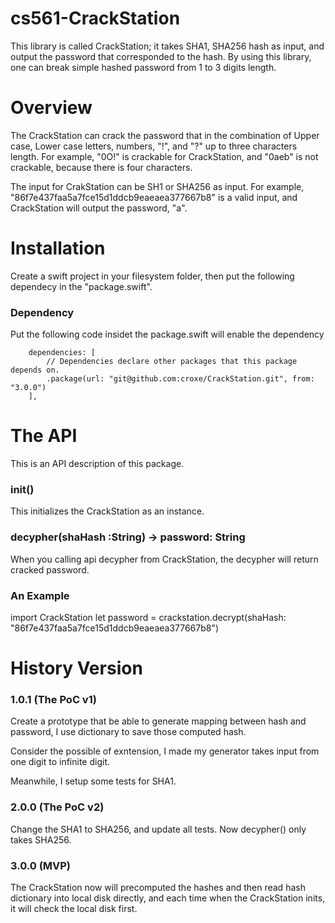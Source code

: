 # cs561-CrackStation

This library is called CrackStation; it takes SHA1, SHA256 hash as input, and output the password that corresponded to the hash. By using this library, one can break simple hashed password from 1 to 3 digits length.

# Overview

The CrackStation can crack the password that in the combination of Upper case, Lower case letters, numbers, "!", and "?" up to three characters length. For example, "0O!" is crackable for CrackStation, and "0aeb" is not crackable, because there is four characters.

The input for CrakStation can be SH1 or SHA256 as input. For example, "86f7e437faa5a7fce15d1ddcb9eaeaea377667b8" is a valid input, and CrackStation will output the password, "a".

# Installation

Create a swift project in your filesystem folder, then put the following dependecy in the "package.swift".

### Dependency
Put the following code insidet the package.swift will enable the dependency

```
    dependencies: [
        // Dependencies declare other packages that this package depends on.
		.package(url: "git@github.com:croxe/CrackStation.git", from: "3.0.0")
    ],
```

# The API

This is an API description of this package.

### init()

This initializes the CrackStation as an instance.

### decypher(shaHash :String) -> password: String

When you calling api decypher from CrackStation, the decypher will return cracked password.


### An Example
import CrackStation
let password = crackstation.decrypt(shaHash: "86f7e437faa5a7fce15d1ddcb9eaeaea377667b8")


# History Version
### 1.0.1 (The PoC v1)

Create a prototype that be able to generate mapping between hash and password, I use dictionary to save those computed hash. 

Consider the possible of exntension, I made my generator takes input from one digit to infinite digit.

Meanwhile, I setup some tests for SHA1.

### 2.0.0 (The PoC v2)

Change the SHA1 to SHA256, and update all tests. Now decypher() only takes SHA256.

### 3.0.0 (MVP)

The CrackStation now will precomputed the hashes and then read hash dictionary into local disk directly, and each time when the CrackStation inits, it will check the local disk first.
